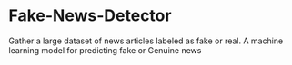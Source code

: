 # Fake-News-Detector

Gather a large dataset of news articles labeled as fake or real. A machine learning model for predicting fake or Genuine
news
